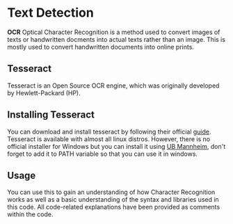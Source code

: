 # Text Detection #
**OCR** Optical Character Recognition is a method used to convert images of texts or handwritten docments into actual texts rather than an image. This is mostly used to convert handwritten documents into online prints.

## Tesseract ##
Tesseract is an Open Source OCR engine, which was originally developed by Hewlett-Packard (HP).

## Installing Tesseract ##
You can download and install tesseract by following their official [guide](https://tesseract-ocr.github.io/tessdoc/Home.html). Tesseract is available with almost all linux distros. However, there is no official installer for Windows but you can install it using [UB Mannheim](https://github.com/UB-Mannheim/tesseract/wiki), don't forget to add it to PATH variable so that you can use it in windows.

## Usage ##
You can use this to gain an understanding of how Character Recognition works as well as a basic understanding of the syntax and libraries used in this code. All code-related explanations have been provided as comments within the code.
